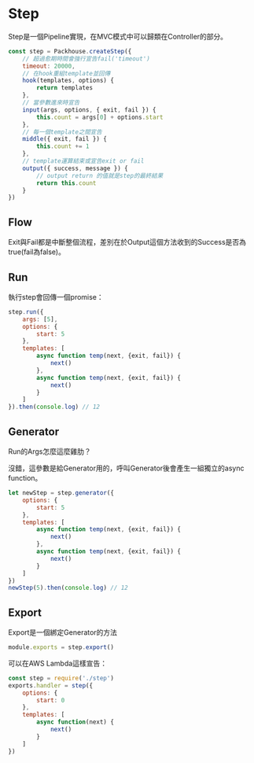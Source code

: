 # Step

Step是一個Pipeline實現，在MVC模式中可以歸類在Controller的部分。

```js
const step = Packhouse.createStep({
    // 超過愈期時間會強行宣告fail('timeout')
    timeout: 20000,
    // 在hook重組template並回傳
    hook(templates, options) {
        return templates
    },
    // 當參數進來時宣告
    input(args, options, { exit, fail }) {
        this.count = args[0] + options.start
    },
    // 每一個template之間宣告
    middle({ exit, fail }) {
        this.count += 1
    },
    // template運算結束或宣告exit or fail
    output({ success, message }) {
        // output return 的值就是step的最終結果
        return this.count
    }
})
```

## Flow

Exit與Fail都是中斷整個流程，差別在於Output這個方法收到的Success是否為true(fail為false)。

## Run

執行step會回傳一個promise：

```js
step.run({
    args: [5],
    options: {
        start: 5
    },
    templates: [
        async function temp(next, {exit, fail}) {
            next()
        },
        async function temp(next, {exit, fail}) {
            next()
        }
    ]
}).then(console.log) // 12
```

## Generator

Run的Args怎麼這麼雞肋？

沒錯，這參數是給Generator用的，呼叫Generator後會產生一組獨立的async function。

```js
let newStep = step.generator({
    options: {
        start: 5
    },
    templates: [
        async function temp(next, {exit, fail}) {
            next()
        },
        async function temp(next, {exit, fail}) {
            next()
        }
    ]
})
newStep(5).then(console.log) // 12
```

## Export

Export是一個綁定Generator的方法

```js
module.exports = step.export()
```

可以在AWS Lambda這樣宣告：

```js
const step = require('./step')
exports.handler = step({
    options: {
        start: 0
    },
    templates: [
        async function(next) {
            next()
        }
    ]
})
```